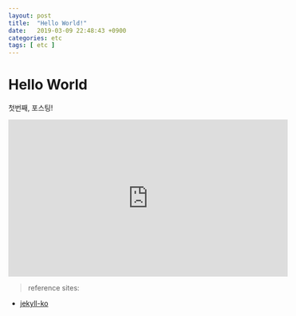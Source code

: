 ```yaml
---
layout: post
title:  "Hello World!"
date:   2019-03-09 22:48:43 +0900
categories: etc
tags: [ etc ]
---
```

# Hello World
첫번째, 포스팅!


<div class="portfolio-container">
    <iframe src="http://www.youtube.com/embed/4aQwT3n2c1Q" height="315" width="560" allowfullscreen="" frameborder="0">
    </iframe>
</div>


> reference sites:  
* [jekyll-ko]

[jekyll-ko]: http://jekyllrb-ko.github.io "jekyll 한국어 번역 사이트"
